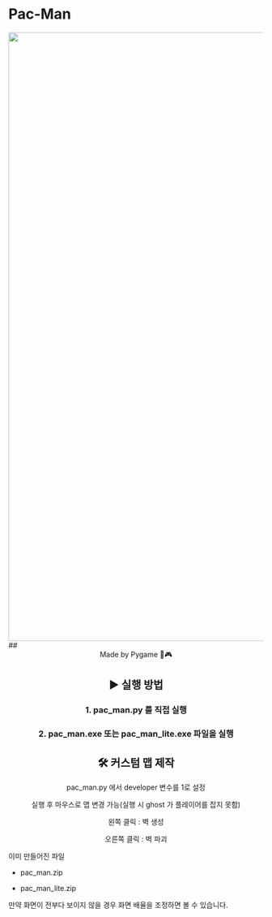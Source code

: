 # Pac-Man
<div align="center">
  <img width="1200" alt="game_playing" src="https://github.com/python-programmer1512/Pac-Man/assets/68761453/58886a1e-2b61-4693-8d0d-8ed96ecfa2eb">
</div>  
## <div align="center"> Made by Pygame 🐍🎮 </div>
<div align="center">

  ## ▶️ 실행 방법

  ### <div align="center"> 1. pac_man.py 를 직접 실행 </div>
     
  ### <div align="center"> 2. pac_man.exe 또는 pac_man_lite.exe 파일을 실행 </div>
  
  ## 🛠 커스텀 맵 제작
  
  pac_man.py 에서 developer 변수를 1로 설정
    
  실행 후 마우스로 맵 변경 가능(실행 시 ghost 가 플레이어를 잡지 못함)

  왼쪽 클릭 : 벽 생성
  
  오른쪽 클릭 : 벽 파괴
  

    
  
  
</div>

이미 만들어진 파일

* pac_man.zip
  
* pac_man_lite.zip

만약 화면이 전부다 보이지 않을 경우 화면 배율을 조정하면 볼 수 있습니다.
